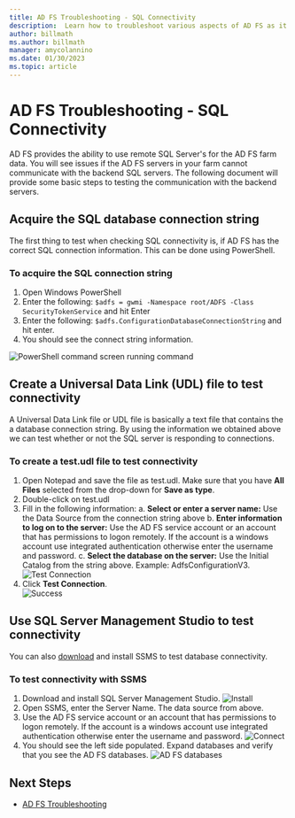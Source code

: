 ```yaml
---
title: AD FS Troubleshooting - SQL Connectivity
description:  Learn how to troubleshoot various aspects of AD FS as it pertains to SQL connectivity.
author: billmath
ms.author: billmath
manager: amycolannino
ms.date: 01/30/2023
ms.topic: article
---
```


# AD FS Troubleshooting - SQL Connectivity
AD FS provides the ability to use remote SQL Server's for the AD FS farm data.  You will see issues if the AD FS servers in your farm cannot communicate with the backend SQL servers.  The following document will provide some basic steps to testing the communication with the backend servers.

## Acquire the SQL database connection string
The first thing to test when checking SQL connectivity is, if AD FS has the correct SQL connection information.  This can be done using PowerShell.

### To acquire the SQL connection string
1.  Open Windows PowerShell
2. Enter the following: `$adfs = gwmi -Namespace root/ADFS -Class SecurityTokenService` and hit Enter
3. Enter the following:  `$adfs.ConfigurationDatabaseConnectionString` and hit enter.
4. You should see the connect string information.

![PowerShell command screen running command](media/ad-fs-tshoot-sql/sql2.png)

## Create a Universal Data Link (UDL) file to test connectivity
A Universal Data Link file or UDL file is basically a text file that contains the a database connection string.  By using the information we obtained above we can test whether or not the SQL server is responding to connections.

### To create a test.udl file to test connectivity

1. Open Notepad and save the file as test.udl.  Make sure that you have **All Files** selected from the drop-down for **Save as type**.
2. Double-click on test.udl
3. Fill in the following information:
    a. **Select or enter a server name:**  Use the Data Source from the connection string above
    b. **Enter information to log on to the server:**  Use the AD FS service account or an account that has permissions to logon remotely.  If the account is a windows account use integrated authentication otherwise enter the username and password.
    c. **Select the database on the server:** Use the Initial Catalog from the string above.  Example:  AdfsConfigurationV3.
![Test Connection](media/ad-fs-tshoot-sql/sql4.png)
1. Click **Test Connection**.</br>
![Success](media/ad-fs-tshoot-sql/sql3.png)

## Use SQL Server Management Studio to test connectivity
You can also [download](https://go.microsoft.com/fwlink/?linkid=864329) and install SSMS to test database connectivity.

### To test connectivity with SSMS
1. Download and install SQL Server Management Studio.
![Install](media/ad-fs-tshoot-sql/sql5.png)
1. Open SSMS, enter the Server Name.  The data source from above.
2. Use the AD FS service account or an account that has permissions to logon remotely.  If the account is a windows account use integrated authentication otherwise enter the username and password.
![Connect](media/ad-fs-tshoot-sql/sql6.png)
1. You should see the left side populated.  Expand databases and verify that you see the AD FS databases.
![AD FS databases](media/ad-fs-tshoot-sql/sql7.png)

## Next Steps

- [AD FS Troubleshooting](ad-fs-tshoot-overview.md)
